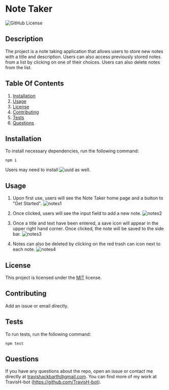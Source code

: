 # Note Taker

![GitHub License](https://img.shields.io/badge/license-MIT-green.svg)

## Description

The project is a note taking application that allows users to store new notes with a title and description. Users can also access previously stored notes from a list by clicking on one of their choices. Users can also delete notes from the list.

## Table Of Contents

1. [Installation](#installation)
2. [Usage](#usage)
3. [License](#license)
4. [Contributing](#contributing)
5. [Tests](#tests)
6. [Questions](#questions)

## Installation

To install necessary dependencies, run the following command:

```
npm i
```

Users may need to install ![uuid](https://www.npmjs.com/package/uuid) as well.

## Usage

1. Upon first use, users will see the Note Taker home page and a button to "Get Started".
![notes1](https://user-images.githubusercontent.com/79767820/224523035-1aca3805-c324-4081-81d5-3bfdde65dbde.png)

2. Once clicked, users will see the input field to add a new note. 
![notes2](https://user-images.githubusercontent.com/79767820/224523038-ad0b2ad7-71b7-4e8e-bd9a-dfec785c1d4d.png)

3. Once a title and text have been entered, a save icon will appear in the upper right hand corner. Once clicked, the note will be saved to the side bar.
![notes3](https://user-images.githubusercontent.com/79767820/224523039-559942d7-96e0-4d08-9a72-3e2efb830669.png)

4. Notes can also be deleted by clicking on the red trash can icon next to each note. 
![notes4](https://user-images.githubusercontent.com/79767820/224523143-d7d2930d-e145-4d2d-9ea4-76b92dc7cede.png)


## License

This project is licensed under the [MIT](https://choosealicense.com/licenses/mit/) license.

## Contributing

Add an issue or email directly.

## Tests

To run tests, run the following command:

```
npm test
```

## Questions

If you have any questions about the repo, open an issue or contact me directly at travishackbarth@gmail.com. You can find more of my work at TravisH-bot (https://github.com/TravisH-bot).
